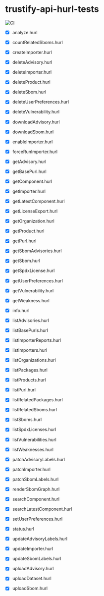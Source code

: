 # trustify-api-hurl-tests

[![CI](https://github.com/helio-frota/trustify-api-hurl-tests/actions/workflows/ci.yaml/badge.svg)](https://github.com/helio-frota/trustify-api-hurl-tests/actions/workflows/ci.yaml)

- [x] analyze.hurl
- [x] countRelatedSboms.hurl
- [x] createImporter.hurl
- [x] deleteAdvisory.hurl
- [x] deleteImporter.hurl
- [x] deleteProduct.hurl
- [x] deleteSbom.hurl
- [x] deleteUserPreferences.hurl
- [x] deleteVulnerability.hurl
- [x] downloadAdvisory.hurl
- [x] downloadSbom.hurl
- [x] enableImporter.hurl
- [x] forceRunImporter.hurl
- [x] getAdvisory.hurl
- [x] getBasePurl.hurl
- [x] getComponent.hurl
- [x] getImporter.hurl
- [x] getLatestComponent.hurl
- [x] getLicenseExport.hurl
- [x] getOrganization.hurl
- [x] getProduct.hurl
- [x] getPurl.hurl
- [x] getSbomAdvisories.hurl
- [x] getSbom.hurl
- [x] getSpdxLicense.hurl
- [x] getUserPreferences.hurl
- [x] getVulnerability.hurl
- [x] getWeakness.hurl
- [x] info.hurl
- [x] listAdvisories.hurl
- [x] listBasePurls.hurl
- [x] listImporterReports.hurl
- [x] listImporters.hurl
- [x] listOrganizations.hurl
- [x] listPackages.hurl
- [x] listProducts.hurl
- [x] listPurl.hurl
- [x] listRelatedPackages.hurl
- [x] listRelatedSboms.hurl
- [x] listSboms.hurl
- [x] listSpdxLicenses.hurl
- [x] listVulnerabilities.hurl
- [x] listWeaknesses.hurl
- [x] patchAdvisoryLabels.hurl
- [x] patchImporter.hurl
- [x] patchSbomLabels.hurl
- [x] renderSbomGraph.hurl
- [x] searchComponent.hurl
- [x] searchLatestComponent.hurl
- [x] setUserPreferences.hurl
- [x] status.hurl
- [x] updateAdvisoryLabels.hurl
- [x] updateImporter.hurl
- [x] updateSbomLabels.hurl
- [x] uploadAdvisory.hurl
- [x] uploadDataset.hurl
- [x] uploadSbom.hurl

